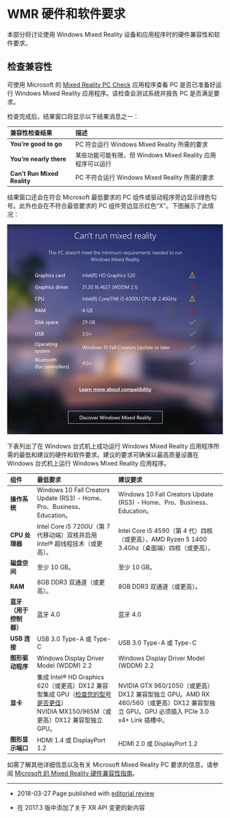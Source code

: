 # WMR 硬件和软件要求

本部分将讨论使用 Windows Mixed Reality 设备和应用程序时的硬件兼容性和软件要求。

## 检查兼容性

可使用 Microsoft 的 [Mixed Reality PC Check](https://www.microsoft.com/en-us/store/p/windows-mixed-reality-pc-check/9nzvl19n7cnc?rtc=1#) 应用程序查看 PC 是否已准备好运行 Windows Mixed Reality 应用程序。该检查会测试系统并报告 PC 是否满足要求。

检查完成后，结果窗口将显示以下结果消息之一：

| __兼容性检查结果__| __描述__ |
|:---|:---| 
| __You’re good to go__| PC 符合运行 Windows Mixed Reality 所需的要求<br/> |
| __You’re nearly there__| 某些功能可能有限，但 Windows Mixed Reality 应用程序可以运行 |
| __Can’t Run Mixed Reality__| PC 不符合运行 Windows Mixed Reality 所需的要求 |

结果窗口还会在符合 Microsoft 最低要求的 PC 组件或驱动程序旁边显示绿色勾号。此外也会在不符合最低要求的 PC 组件旁边显示红色“X”。下图展示了此情况：

![Windows Mixed Reality 兼容性检查结果屏幕。在此示例中，图形驱动程序和 RAM 不满足 Windows Mixed Reality 的要求。](../uploads/Main/Check_results.jpg)

下表列出了在 Windows 台式机上成功运行 Windows Mixed Reality 应用程序所需的最低和建议的硬件和软件要求。建议的要求可确保以最高质量设置在 Windows 台式机上运行 Windows Mixed Reality 应用程序。

|__组件__|__最低要求__|__建议要求__|
|:---|:---|:---| 
| __操作系统__| Windows 10 Fall Creators Update (RS3) - Home、Pro、Business、Education。 |Windows 10 Fall Creators Update (RS3) - Home、Pro、Business、Education。|
| __CPU 处理器__| Intel Core i5 7200U（第 7 代移动端）双核并启用 Intel® 超线程技术（或更高）。 | Intel Core i5 4590（第 4 代）四核（或更高），AMD Ryzen 5 1400 3.4Ghz（桌面端）四核（或更高）。|
| __磁盘空间__| 至少 10 GB。 | 至少 10 GB。 |
| __RAM__| 8GB DDR3 双通道（或更高）。 | 8GB DDR3 双通道（或更高）。 |
| __蓝牙（用于控制器）__| 蓝牙 4.0 | 蓝牙 4.0 |
| __USB 连接__| USB 3.0 Type-A 或 Type-C | USB 3.0 Type-A 或 Type-C |
| __图形驱动程序__| Windows Display Driver Model (WDDM) 2.2 | Windows Display Driver Model (WDDM) 2.2 |
| __显卡__| 集成 Intel® HD Graphics 620（或更高）DX12 兼容型集成 GPU（[检查您的型号是否更佳](https://en.wikipedia.org/wiki/List-of-Intel-graphics-processing-units#Ninth-generation)）<br/>NVIDIA MX150/965M（或更高）DX12 兼容型独立 GPU。 | NVIDIA GTX 960/1050（或更高）DX12 兼容型独立 GPU。AMD RX 460/560（或更高）DX12 兼容型独立 GPU。GPU 必须插入 PCIe 3.0 x4+ Link 插槽中。 |
| __图形显示端口__| HDMI 1.4 或 DisplayPort 1.2 | HDMI 2.0 或 DisplayPort 1.2 |

如需了解其他详细信息以及有关 Microsoft Mixed Reality PC 要求的信息，请参阅 [Microsoft 的 Mixed Reality 硬件兼容性指南](https://developer.microsoft.com/en-us/windows/mixed-reality/windows_mixed_reality_minimum_pc_hardware_compatibility_guidelines)。

---
* <span class="page-edit">2018-03-27 Page published with [editorial review](DocumentationEditorialReview.html)
</span>

* <span class="page-history">在 2017.3 版中添加了关于 XR API 变更的新内容</span>
